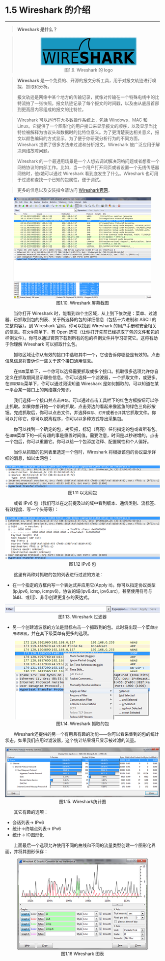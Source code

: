 # 1.5 Wireshark 的介绍
-------


> **Wireshark 是什么？**


> <center><img src="../images/iot_in_five_days/1/image007.png" /></center>
>  <center>图1.9. Wireshark 的 logo </center>

> **Wireshark** 是一个免费的、开源的报文分析工具，用于对报文轨迹进行嗅探、抓取和分析。
> 
> 报文轨迹是网络中某个地方的传输记录，就像对传输在一个特殊电线中的比特流拍了一张快照。报文轨迹记录了每个报文的时间戳，以及由从底层首部到更高层内容组成的报文的比特位。

> Wireshark 可以运行在大多数操作系统上，包括 Windows，MAC 和 Linux。它提供了一个图形化的用户接口来显示报文的顺序，以及显示当比特位被解释为协议头和数据时的比特位意义。为了更清楚表达相关意义，报文以颜色编码的方式显示。为了便于你研究分析行为的不同方面，Wireshark 提供了很多方法来过滤和分析报文。Wireshark 被广泛应用于解决网络故障问题。
> 
> Wireshark 的一个最通用场景是一个人想去调试解决网络问题或者想看一个网络协议的内部工作。比如，当一个用户打开网页或者设置一个无线传感器网络时，他/她可以通过 Wireshark 看到底发生了什么。Wireshark 也可用于过滤和查找一个已知的包属性，便于调试。
> 

> 更多的信息以及安装指令请访问 [Wireshark官网](https://www.wireshark.org/)。

<center>

<img src="../images/iot_in_five_days/1/image016.png"/>
</center>
<center>图1.10. Wireshark 屏幕截图
</center>


　　当你打开 Wireshark 时，能看到四个主区域，从上到下依次是：菜单、过滤器、已抓取到包的列表、关于所选择的包的详细信息（包括十六进制和 ASCII 的完整内容）。到 Wireshark 官网，你可以找到 Wireshark 的用户手册和安全相关的信息。在```文件```菜单下，有 Open 选项（让你打开先前已经抓取了包的文件和包的样例文件）。你可以通过官网下载到所有的包的样例文件并学习研究它。这将有助于你理解 Wireshark 可以抓取什么包。

　　抓取区域让你从有效的接口中选取其中一个，它也告诉你哪些是有效的。点击信息信息将告诉你一些关于这个接口通用信息。

　　在```抓取```菜单下，一个你可以选择需要抓取或多个接口。抓取很多选项允许你自定义在抓取期间显示哪些信息。你可以选择一个滤波器，一个抓取文件，或更多。在```抓取帮助```菜单下，你可以通过阅读知道 Wireshark 是如何抓取的，可以知道在某一平台某一接口上的网络媒介知识。

　　我们选择一个接口并点击```开始```。可以通过点击工具栏下的红色方框按钮可以停止抓取。如果你想开始一个新的抓取，点击旁边的看起来像鲨鱼的绿色三角形按钮。完成抓取后，你可以点击文件，并选择```保存```、```打开```或者```合并```其它抓取文件。你可以打印它，你可以脱离程序，你可以以多种方式导出采集包。

　　你可以找到一个确定的包，拷贝报，标记（高亮）任何指定的包或者所有包。在```编辑```菜单下的一间有趣的事是重置时间值。需要注意，时间是以秒递增的。点击一个包后，你可以重置它。你可以给一个包添加注释、配置属性和个人偏好。

　　当你从抓取的包列表里选定一个包时，Wireshark 将根据该包的协议显示详细的消息，如以太网包：

<center><img src="../images/iot_in_five_days/1/image017.png"/></center>
<center>图1.11 以太网包</center>

　　或者 IPv6 包（我们可以在之前提及过的域中看到版本、通信类别、流标签、有效程度、写一个头等等）：


<center><img src="../images/iot_in_five_days/1/image018.png"/></center>
<center>图1.12 IPv6 包</center>

　　这里有两种对抓取的包的列表进行过滤的方法：

* 在一个指定的方框内写一个表达式并应用它(Apply it)。你可以指定协议类型(ip,ipv6, icmp, icmpv6)，协议的域(ipv6.dst, ipv6.src)，甚至使用符号与(&&)、或(||)、非(|)创建更复杂的表达式。

<center><img src="../images/iot_in_five_days/1/image019.png"/></center>
<center>图1.13. Wireshark 过滤器</center>

* 另一个创建滤波器的方法是鼠标右击一个抓取到的包。此时将出现一个菜单```应用滤波器```，并在其下级菜单有更多的选项。

<center><img src="../images/iot_in_five_days/1/image020.png"/></center>
<center>图1.14. Wireshark 抓取的包</center>

　　Wireshark还提供的另一个有用且有趣的功能——你可以看采集到的包的统计状态。如果我们应用过滤波器，这个统计结果将只显示被过滤的流量。

<center><img src="../images/iot_in_five_days/1/image021.png"/></center>
<center>图1.15. Wireshark统计图</center>

　　其它有趣的选项：

* 会话列表→ IPv6
* 统计→终端点列表→ IPv6
* 统计→ IO图形化

　　上面最后一个选项允许使用不同的曲线和不同的流量类型创建一个图形化界面，并将其图形保存：

<center><img src="../images/iot_in_five_days/1/image022.png"/></center>
<center>图1.16 Wireshark 图表</center>
